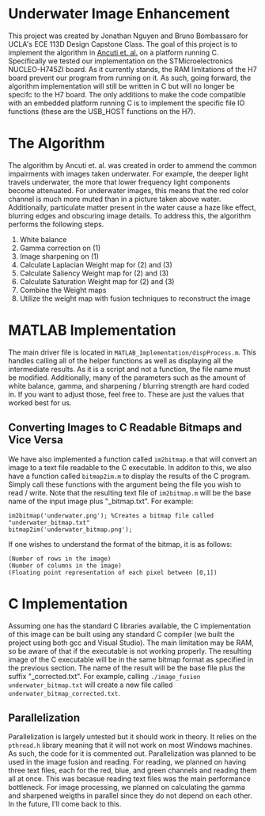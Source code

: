 # Underwater Image Enhancement

This project was created by Jonathan Nguyen and Bruno Bombassaro for UCLA's ECE 113D Design Capstone Class. The goal of this project is to implement the algorithm in [Ancuti et. al.](doi.org/10.1109/TIP.2017.2759252) on a platform running C. Specifically we tested our implementation on the STMicroelectronics NUCLEO-H745ZI board. As it currently stands, the RAM limitations of the H7 board prevent our program from running on it. As such, going forward, the algorithm implementation will still be written in C but will no longer be specifc to the H7 board. The only additions to make the code compatible with an embedded platform running C is to implement the specific file IO functions (these are the USB_HOST functions on the H7).

# The Algorithm
The algorithm by Ancuti et. al. was created in order to ammend the common impairments with images taken underwater. For example, the deeper light travels underwater, the more that lower frequency light components become attenuated. For underwater images, this means that the red color channel is much more muted than in a picture taken above water. Additionally, particulate matter present in the water cause a haze like effect, blurring edges and obscuring image details. To address this, the algorithm performs the following steps.

1. White balance
2. Gamma correction on (1)
3. Image sharpening on (1)
4. Calculate Laplacian Weight map for (2) and (3)
5. Calculate Saliency Weight map for (2) and (3)
6. Calculate Saturation Weight map for (2) and (3)
7. Combine the Weight maps
8. Utilize the weight map with fusion techniques to reconstruct the image

# MATLAB Implementation
The main driver file is located in `MATLAB_Implementation/dispProcess.m`. This handles calling all of the helper functions as well as displaying all the intermediate results. As it is a script and not a function, the file name must be modified. Additionally, many of the parameters such as the amount of white balance, gamma, and sharpening / blurring strength are hard coded in. If you want to adjust those, feel free to. These are just the values that worked best for us. 

## Converting Images to C Readable Bitmaps and Vice Versa
We have also implemented a function called `im2bitmap.m` that will convert an image to a text file readable to the C executable. In additon to this, we also have a function called `bitmap2im.m` to display the results of the C program. Simply call these functions with the argument being the file you wish to read / write. Note that the resulting text file of `im2bitmap.m` will be the base name of the input image plus "_bitmap.txt". For example:

```
im2bitmap('underwater.png'); %Creates a bitmap file called "underwater_bitmap.txt"
bitmap2im('underwater_bitmap.png');
```

If one wishes to understand the format of the bitmap, it is as follows:

```
(Number of rows in the image)
(Number of columns in the image)
(Floating point representation of each pixel between [0,1])
```
# C Implementation
Assuming one has the standard C libraries available, the C implementation of this image can be built using any standard C compiler (we built the project using both gcc and Visual Studio). The main limitation may be RAM, so be aware of that if the executable is not working properly. The resulting image of the C executable will be in the same bitmap format as specified in the previous section. The name of the result will be the base file plus the suffix "_corrected.txt". For example, calling `./image_fusion underwater_bitmap.txt` will create a new file called `underwater_bitmap_corrected.txt`.

## Parallelization
Parallelization is largely untested but it should work in theory. It relies on the `pthread.h` library meaning that it will not work on most Windows machines. As such, the code for it is commented out. Parallelization was planned to be used in the image fusion and reading. For reading, we planned on having three text files, each for the red, blue, and green channels and reading them all at once. This was becasue reading text files was the main performance bottleneck. For image processing, we planned on calculating the gamma and sharpened weigths in parallel since they do not depend on each other. In the future, I'll come back to this.
